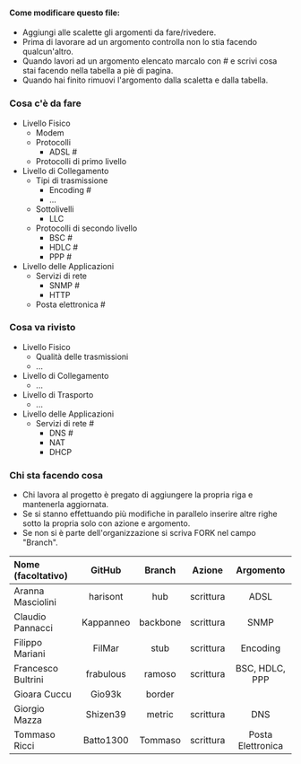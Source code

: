 #### Come modificare questo file:
+ Aggiungi alle scalette gli argomenti da fare/rivedere.
+ Prima di lavorare ad un argomento controlla non lo stia facendo qualcun'altro.
+ Quando lavori ad un argomento elencato marcalo con # e scrivi cosa stai facendo nella tabella a piè di pagina.
+ Quando hai finito rimuovi l'argomento dalla scaletta e dalla tabella.

### Cosa c'è da fare
+ Livello Fisico
  + Modem
  + Protocolli
    + ADSL #
  + Protocolli di primo livello
+ Livello di Collegamento
  + Tipi di trasmissione
    + Encoding #
    + ...
  + Sottolivelli
    + LLC
  + Protocolli di secondo livello
    + BSC #
    + HDLC #
    + PPP #
+ Livello delle Applicazioni
  + Servizi di rete 
    + SNMP #
    + HTTP
  + Posta elettronica #

### Cosa va rivisto
+ Livello Fisico
  + Qualità delle trasmissioni 
  + ...
+ Livello di Collegamento
  + ...
+ Livello di Trasporto
  + ...
+ Livello delle Applicazioni
  + Servizi di rete #
    + DNS #
    + NAT
    + DHCP

### Chi sta facendo cosa
+ Chi lavora al progetto è pregato di aggiungere la propria riga e mantenerla aggiornata.
+ Se si stanno effettuando più modifiche in parallelo inserire altre righe sotto la propria solo con azione e argomento.
+ Se non si è parte dell'organizzazione si scriva FORK nel campo "Branch".

| Nome (facoltativo) | GitHub       | Branch   | Azione    | Argomento          |
|:-------------------|:------------:|:--------:|:---------:|:------------------:|
| Aranna Masciolini  | harisont     | hub      | scrittura | ADSL               |
| Claudio Pannacci   | Kappanneo    | backbone | scrittura | SNMP               |
| Filippo Mariani    | FilMar       | stub     | scrittura | Encoding           |
| Francesco Bultrini | frabulous    | ramoso   | scrittura | BSC, HDLC, PPP     |
| Gioara Cuccu       | Gio93k       | border   |           |                    |
| Giorgio Mazza      | Shizen39     | metric   | scrittura | DNS                |
| Tommaso Ricci      | Batto1300    | Tommaso  | scrittura | Posta Elettronica  |
